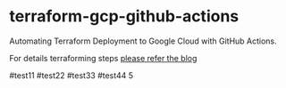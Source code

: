 # terraform-gcp-github-actions
Automating Terraform Deployment to Google Cloud with GitHub Actions.

For details terraforming steps [please refer the blog](https://medium.com/@vikramshinde/automating-terraform-deployment-to-google-cloud-with-github-actions-17516c4fb2e5)


#test11
#test22
#test33
#test44
5
